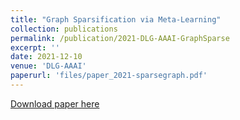 ```yaml
---
title: "Graph Sparsification via Meta-Learning"
collection: publications
permalink: /publication/2021-DLG-AAAI-GraphSparse
excerpt: ''
date: 2021-12-10
venue: 'DLG-AAAI'
paperurl: 'files/paper_2021-sparsegraph.pdf'
---
```


[Download paper here](files/paper_2021-sparsegraph.pdf)
